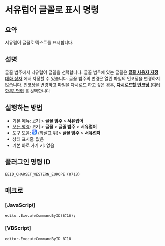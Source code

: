 # 서유럽어 글꼴로 표시 명령

## 요약

서유럽어 글꼴로 텍스트를 표시합니다.

## 설명

글꼴 범주에서 서유럽어 글꼴을 선택합니다.
글꼴 범주에 있는 글꼴은 [**글꼴 사용자 지정** 대화 상자](../../dlg/properties/font/index) 에서
지정할 수 있습니다. 글꼴 범주의 변경은 열린 파일의 인코딩을 변경하지 않습니다.
인코딩을 변경하고 파일을 다시로드 하고 싶은 경우,
[**다시로드할 인코딩** (여러 항목) 명령](../file/file_reload_defined) 을 선택합니다.

## 실행하는 방법

- 기본 메뉴: **보기** \> **글꼴 범주** \> **서유럽어**
- [모든 명령](../tools/all_commands): **보기** \> **글꼴** \> **글꼴 범주** \> **서유럽어**
- 도구 모음: ![](../../images/fontpopup.png)
(화살표 위)\> **글꼴 범주** \> **서유럽어**
- 상태 표시줄: 없음
- 기본 바로 가기 키: 없음

## 플러그인 명령 ID

```
EEID_CHARSET_WESTERN_EUROPE (8718)
```

## 매크로

### \[JavaScript\]

```
editor.ExecuteCommandByID(8718);
```

### \[VBScript\]

```
editor.ExecuteCommandByID 8718
```
